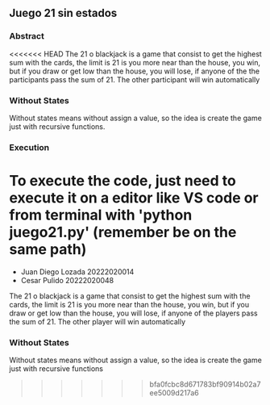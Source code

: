 ## Juego 21 sin estados

### Abstract

<<<<<<< HEAD
The 21 o blackjack is a game that consist to get the highest sum with the cards, the limit is 21 is you more near than the house, you win, but if you draw or get low than the house, you will lose, if anyone of the the participants pass the sum of 21. The other participant will win automatically

### Without States

Without states means without assign a value, so the idea is create the game just with recursive functions. 

### Execution

To execute the code, just need to execute it on a editor like VS code or from terminal with 'python juego21.py' (remember be on the same path)
=======
- Juan Diego Lozada 20222020014
- Cesar Pulido 20222020048

The 21 o blackjack is a game that consist to get the highest sum with the cards, the limit is 21 is you more near than the house, you win, but if you draw or get low than the house, you will lose, if anyone of the players pass the sum of 21. The other player will win automatically

### Without States

Without states means without assign a value, so the idea is create the game just with recursive functions
>>>>>>> bfa0fcbc8d671783bf90914b02a7ee5009d217a6
